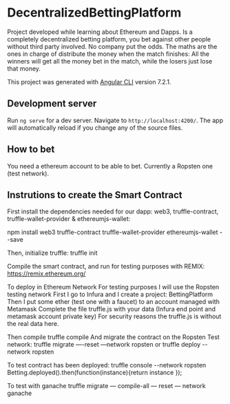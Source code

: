 # DecentralizedBettingPlatform
Project developed while learning about Ethereum and Dapps.
Is a completely decentralized betting platform, you bet against other people without third party involved.
No company put the odds. The maths are the ones in charge of distribute the money when the match finishes: All the winners will get all the money bet in the match, while the losers just lose that money.

This project was generated with [Angular CLI](https://github.com/angular/angular-cli) version 7.2.1.

## Development server

Run `ng serve` for a dev server. Navigate to `http://localhost:4200/`. The app will automatically reload if you change any of the source files.

## How to bet
You need a ethereum account to be able to bet.
Currently a Ropsten one (test network).

## Instrutions to create the Smart Contract
First install the dependencies needed for our dapp: web3, truffle-contract, truffle-wallet-provider & ethereumjs-wallet:

npm install web3 truffle-contract truffle-wallet-provider ethereumjs-wallet --save

Then, initialize truffle:
truffle init

Compile the smart contract, and run for testing purposes with REMIX:
https://remix.ethereum.org/

To deploy in Ethereum Network
For testing purposes I will use the Ropsten testing network
First I go to Infura and I create a project: BettingPlatform
Then I put some ether (test one with a faucet) to an account managed with Metamask
Complete the file truffle.js with your data (Infura end point and metamask account private key)
For security reasons the truffle.js is without the real data here.

Then compile
truffle compile
And migrate the contract on the Ropsten Test network:
truffle migrate —-reset —network ropsten
or 
truffle deploy --network ropsten

To test contract has been deployed:
truffle console --network ropsten
Betting.deployed().then(function(instance){return instance });


To test with ganache
truffle migrate — compile-all — reset — network ganache
